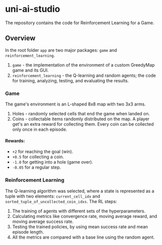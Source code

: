 # uni-ai-studio
The repository contains the code for Reinforcement Learning for a Game.

## Overview
In the root folder `app` are two major packages: `game` and `reinforcement_learning`.
1. `game` - the implementation of the environment of a custom GreedyMap game and its GUI.
2. `reinforcement_learning` - the Q-learning and random agents; the code for training, analyzing, testing, and evaluating the results. 

### Game
The game's environment is an L-shaped 8x8 map with two 3x3 arms.
1. Holes - randomly selected cells that end the game when landed on.
2. Coins - collectable items randomly distributed on the map. A player get's an extra reward for collecting them. Every coin can be collected only once in each episode.

#### Rewards:
- `+2` for reaching the goal (win).
- `+0.5` for collecting a coin.
- `-1.0` for getting into a hole (game over).
- `-0.05` for a regular step.

### Reinforcement Learning
The Q-learning algorithm was selected, where a state is represented as a tuple with two elements: `current_cell_idx` and `sorted_tuple_of_uncollected_coin_idxs`. The RL steps:
1. The training of agents with different sets of the hyperparameters.
2. Calculating metrics like convergence rate, moving average reward, and moving average success rate.
3. Testing the trained policies, by using mean success rate and mean episode length.
4. All the metrics are compared with a base line using the random agent. 

